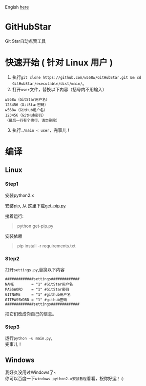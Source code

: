 Engish [here](README.md)
# GitHubStar
Git Star自动点赞工具
# 快速开始 ( 针对 Linux 用户 )
1. 执行```git clone https://github.com/w568w/GitHubStar.git && cd GitHubStar/executable/dist/main/```。  
2. 打开```user```文件，替换以下内容（括号内不用输入）  
```
w568w（GitStar用户名）
123456（GitStar密码）
w568w（GitHub用户名）
123456（GitHub密码）
（最后一行有个换行，请勿删除）
```
3. 执行```./main < user```，完事儿！
# 编译
## Linux
### Step1
安装python2.x

安装pip, 从 这里下载[get-pip.py](https://bootstrap.pypa.io/get-pip.py)

接着运行:

> python get-pip.py

安装依赖

> pip install -r requirements.txt

### Step2
打开```settings.py```,替换以下内容  
```
#############settings#############
NAME		= "1" #GitStar用户名
PASSWORD	= "1" #GitStar密码
GITNAME		= "1" #github用户名
GITPASSWORD	= "1" #github密码
#############settings#############
```
把它们改成你自己的信息。  
### Step3
运行```python -u main.py```,  
完事儿！
## Windows
我好久没用过Windows了~    
你可以百度一下```windows python2.x安装教程```看看，祝你好运！:)
